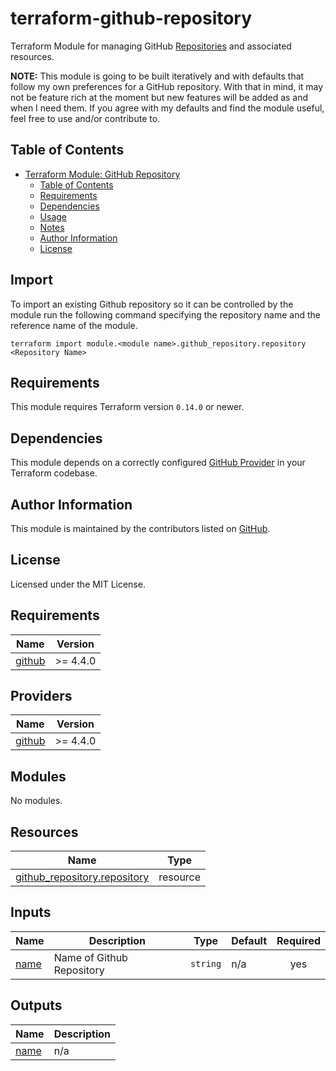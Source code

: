 # terraform-github-repository

Terraform Module for managing GitHub [Repositories](https://developer.github.com/v3/repos/) and associated resources.

**NOTE:** This module is going to be built iteratively and with defaults that follow my own preferences for a GitHub repository. With that in mind, it may not be feature rich at the moment but new features will be added as and when I need them. If you agree with my defaults and find the module useful, feel free to use and/or contribute to.

## Table of Contents

- [Terraform Module: GitHub Repository](#terraform-module-github-repository)
  - [Table of Contents](#table-of-contents)
  - [Requirements](#requirements)
  - [Dependencies](#dependencies)
  - [Usage](#usage)
  - [Notes](#notes)
  - [Author Information](#author-information)
  - [License](#license)

## Import

To import an existing Github repository so it can be controlled by the module run the following command specifying the repository name and the reference name of the module.

```
terraform import module.<module name>.github_repository.repository <Repository Name>
```

## Requirements

This module requires Terraform version `0.14.0` or newer.

## Dependencies

This module depends on a correctly configured [GitHub Provider](https://www.terraform.io/docs/providers/github/index.html) in your Terraform codebase.

## Author Information

This module is maintained by the contributors listed on [GitHub](https://github.com/TheYorkshireDev/terraform-github-repository/graphs/contributors).

## License

Licensed under the MIT License.

<!-- BEGIN_TF_DOCS -->
## Requirements

| Name | Version |
|------|---------|
| <a name="requirement_github"></a> [github](#requirement\_github) | >= 4.4.0 |

## Providers

| Name | Version |
|------|---------|
| <a name="provider_github"></a> [github](#provider\_github) | >= 4.4.0 |

## Modules

No modules.

## Resources

| Name | Type |
|------|------|
| [github_repository.repository](https://registry.terraform.io/providers/integrations/github/latest/docs/resources/repository) | resource |

## Inputs

| Name | Description | Type | Default | Required |
|------|-------------|------|---------|:--------:|
| <a name="input_name"></a> [name](#input\_name) | Name of Github Repository | `string` | n/a | yes |

## Outputs

| Name | Description |
|------|-------------|
| <a name="output_name"></a> [name](#output\_name) | n/a |
<!-- END_TF_DOCS -->
